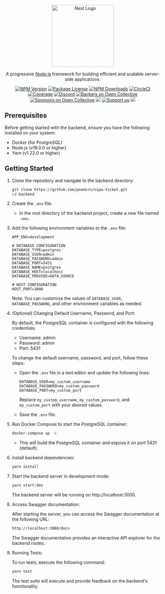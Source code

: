 <p align="center">
  <a href="http://nestjs.com/" target="blank"><img src="https://nestjs.com/img/logo-small.svg" width="200" alt="Nest Logo" /></a>
</p>

[circleci-image]: https://img.shields.io/circleci/build/github/nestjs/nest/master?token=abc123def456
[circleci-url]: https://circleci.com/gh/nestjs/nest

  <p align="center">A progressive <a href="http://nodejs.org" target="_blank">Node.js</a> framework for building efficient and scalable server-side applications.</p>
    <p align="center">
<a href="https://www.npmjs.com/~nestjscore" target="_blank"><img src="https://img.shields.io/npm/v/@nestjs/core.svg" alt="NPM Version" /></a>
<a href="https://www.npmjs.com/~nestjscore" target="_blank"><img src="https://img.shields.io/npm/l/@nestjs/core.svg" alt="Package License" /></a>
<a href="https://www.npmjs.com/~nestjscore" target="_blank"><img src="https://img.shields.io/npm/dm/@nestjs/common.svg" alt="NPM Downloads" /></a>
<a href="https://circleci.com/gh/nestjs/nest" target="_blank"><img src="https://img.shields.io/circleci/build/github/nestjs/nest/master" alt="CircleCI" /></a>
<a href="https://coveralls.io/github/nestjs/nest?branch=master" target="_blank"><img src="https://coveralls.io/repos/github/nestjs/nest/badge.svg?branch=master#9" alt="Coverage" /></a>
<a href="https://discord.gg/G7Qnnhy" target="_blank"><img src="https://img.shields.io/badge/discord-online-brightgreen.svg" alt="Discord"/></a>
<a href="https://opencollective.com/nest#backer" target="_blank"><img src="https://opencollective.com/nest/backers/badge.svg" alt="Backers on Open Collective" /></a>
<a href="https://opencollective.com/nest#sponsor" target="_blank"><img src="https://opencollective.com/nest/sponsors/badge.svg" alt="Sponsors on Open Collective" /></a>
  <a href="https://paypal.me/kamilmysliwiec" target="_blank"><img src="https://img.shields.io/badge/Donate-PayPal-ff3f59.svg"/></a>
    <a href="https://opencollective.com/nest#sponsor"  target="_blank"><img src="https://img.shields.io/badge/Support%20us-Open%20Collective-41B883.svg" alt="Support us"></a>
  <a href="https://twitter.com/nestframework" target="_blank"><img src="https://img.shields.io/twitter/follow/nestframework.svg?style=social&label=Follow"></a>
</p>
  <!--[![Backers on Open Collective](https://opencollective.com/nest/backers/badge.svg)](https://opencollective.com/nest#backer)
  [![Sponsors on Open Collective](https://opencollective.com/nest/sponsors/badge.svg)](https://opencollective.com/nest#sponsor)-->

## Prerequisites

Before getting started with the backend, ensure you have the following installed on your system:

- Docker (for PostgreSQL)
- Node.js (v18.0.0 or higher)
- Yarn (v1.22.0 or higher)

## Getting Started

1. Clone the repository and navigate to the backend directory:

   ```bash
   git clone https://github.com/poomsrn/nipa-ticket.git
   cd backend
   ```

2. Create the `.env` file:

   - In the root directory of the backend project, create a new file named `.env`.

3. Add the following environment variables to the `.env` file:

   ```
   APP_ENV=development

   # DATABASE CONFIGURATION
   DATABASE_TYPE=postgres
   DATABASE_USER=admin
   DATABASE_PASSWORD=admin
   DATABASE_PORT=5431
   DATABASE_NAME=postgres
   DATABASE_HOST=localhost
   DATABASE_PROVIDE=DATA_SOURCE

   # HOST CONFIGURATION
   HOST_PORT=3000
   ```

   Note: You can customize the values of `DATABASE_USER`, `DATABASE_PASSWORD`, and other environment variables as needed.

4. (Optional) Changing Default Username, Password, and Port:

   By default, the PostgreSQL container is configured with the following credentials:

   - Username: admin
   - Password: admin
   - Port: 5431

   To change the default username, password, and port, follow these steps:

   - Open the `.env` file in a text editor and update the following lines:

     ```
     DATABASE_USER=my_custom_username
     DATABASE_PASSWORD=my_custom_password
     DATABASE_PORT=my_custom_port
     ```

     Replace `my_custom_username`, `my_custom_password`, and `my_custom_port` with your desired values.

   - Save the `.env` file.

5. Run Docker Compose to start the PostgreSQL container:

   ```bash
   docker-compose up -d
   ```

   - This will build the PostgreSQL container and expose it on port 5431 (default).

6. Install backend dependencies:

   ```bash
   yarn install
   ```

7. Start the backend server in development mode:

   ```bash
   yarn start:dev
   ```

   The backend server will be running on http://localhost:3000.

8. Access Swagger documentation:

   After starting the server, you can access the Swagger documentation at the following URL:

   ```bash
   http://localhost:3000/docs
   ```

   The Swagger documentation provides an interactive API explorer for the backend routes.

9. Running Tests:

   To run tests, execute the following command:

   ```bash
   yarn test
   ```

   The test suite will execute and provide feedback on the backend's functionality.
